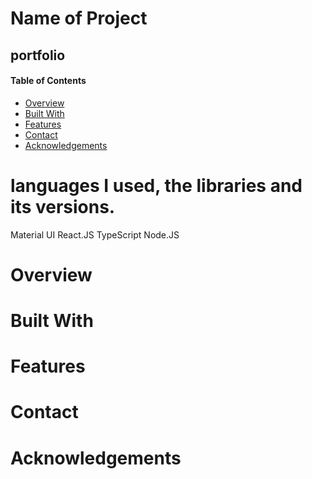 # Name of Project
## portfolio

#### Table of Contents
- [Overview](#overview)
- [Built With](#built-with)
- [Features](#features)
- [Contact](#contact)
- [Acknowledgements](#acknowledgements)

# languages I used, the libraries and its versions. 
 Material UI
 React.JS 
 TypeScript
 Node.JS

# Overview
<!-- TODO: Add a screenshot of the live project.
    1. Link to a 'live demo.'
    2. Describe your overall experience in a couple of sentences.
    3. List a few specific technical things that you learned or improved on.
    4. Share any other tips or guidance for others attempting this or something similar.
 -->

# Built With
<!-- TODO: List any MAJOR libraries/frameworks (e.g. React, Tailwind) with links to their homepages. -->

# Features
<!-- TODO: List what specific 'user problems' that this application solves. -->

# Contact
<!-- TODO: Include icons and links to your RELEVANT, PROFESSIONAL 'DEV-ORIENTED' social media. LinkedIn and dev.to are minimum. -->

# Acknowledgements
<!-- TODO: List any blog posts, tutorials or plugins that you may have used to complete the project. Only list those that had a significant impact. Obviously, we all 'Google' stuff while working on our things, but maybe something in particular stood out as a 'major contributor' to your skill set for this project. -->
